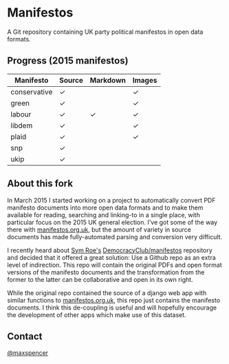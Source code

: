 # Manifestos

A Git repository containing UK party political manifestos in open data formats.

## Progress (2015 manifestos)

Manifesto    | Source | Markdown | Images
-------------|--------|----------|-------
conservative | ✓ |  | ✓
green        | ✓ |  | ✓
labour       | ✓ | ✓ | ✓
libdem       | ✓ |  | ✓
plaid        | ✓ |  | ✓
snp          | ✓ |  | 
ukip         | ✓ |  | 

## About this fork

In March 2015 I started working on a project to automatically convert PDF
manifesto documents into more open data formats and to make them available for
reading, searching and linking-to in a single place, with particular focus on
the 2015 UK general election. I've got some of the way there with
[manifestos.org.uk](http://manifestos.org.uk), but the amount of variety in
source documents has made fully-automated parsing and conversion very difficult.

I recently heard about [Sym Roe's](https://github.com/symroe)
[DemocracyClub/manifestos](https://github.com/DemocracyClub/manifestos)
repository and decided that it offered a great solution: Use a Github repo as an
extra level of indirection. This repo will contain the original PDFs and open
format versions of the manifesto documents and the transformation from the
former to the latter can be collaborative and open in its own right.

While the original repo contained the source of a django web app with similar
functions to [manifestos.org.uk](http://manifestos.org.uk), this repo just
contains the manifesto documents. I think this de-coupling is useful and will
hopefully encourage the development of other apps which make use of this
dataset.

## Contact

[@maxspencer](https://twitter.com/maxspencer)